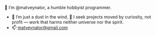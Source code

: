 👋 I’m @matveynator, a humble hobbyist programmer.
- 👀 I’m just a dust in the wind. 
🌱 I seek projects moved by curiosity, not profit — work that harms neither universe nor the spirit.
- 📫 matveynator@gmail.com

<!---
matveynator/matveynator is a ✨ special ✨ repository because its `README.md` (this file) appears on your GitHub profile.
You can click the Preview link to take a look at your changes.
--->
